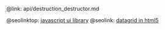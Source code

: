 @link: api/destruction_destructor.md

@seolinktop: [javascript ui library](https://webix.com)
@seolink: [datagrid in html5](https://webix.com/widget/datatable/)